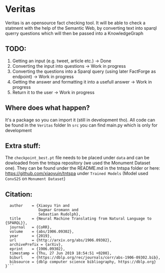 # Veritas

Veritas is an opensource fact checking tool.
It will be able to check a statment with the help of the Semantic Web, by converting text into sparql querry questions which will then be passed into a KnowledgeGraph


## TODO:
1. Getting an input (e.g. tweet, article etc.) -> Done
2. Converting the input into questions -> Work in progress
3. Converting the questions into a Sparql query (using later FactForge as endpoint) -> Work in progress
4. Getting the answer and formatting it into a usefull answer -> Work in progress
5. Return it to the user -> Work in progress


## Where does what happen?
It's a package so you can import it (still in development tho).
All code can be found in the `Veritas` folder
In `src` you can find main.py which is only for development

## Extra stuff:
The `checkpoint_best.pt` file needs to be placed under `data` and can be dowloaded from the tntspa repository (we used the Monument Dataset one). They can be found under the README.md in the tntspa folder or here: https://github.com/xiaoyuin/tntspa under `Trained Models` (Model used `ConvS2S` on `Monument Dataset`)


## Citation:

```@article{DBLP:journals/corr/abs-1906-09302,
  author    = {Xiaoyu Yin and
               Dagmar Gromann and
               Sebastian Rudolph},
  title     = {Neural Machine Translating from Natural Language to {SPARQL}},
  journal   = {CoRR},
  volume    = {abs/1906.09302},
  year      = {2019},
  url       = {http://arxiv.org/abs/1906.09302},
  archivePrefix = {arXiv},
  eprint    = {1906.09302},
  timestamp = {Thu, 27 Jun 2019 18:54:51 +0200},
  biburl    = {https://dblp.org/rec/journals/corr/abs-1906-09302.bib},
  bibsource = {dblp computer science bibliography, https://dblp.org}
}```